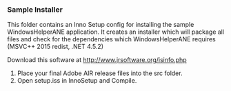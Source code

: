 ### Sample Installer

This folder contains an Inno Setup config for installing the sample WindowsHelperANE application.
It creates an installer which will package all files and check for the dependencies which WindowsHelperANE requires (MSVC++ 2015 redist, .NET 4.5.2)   

Download this software at http://www.jrsoftware.org/isinfo.php  

1) Place your final Adobe AIR release files into the src folder.  
2) Open setup.iss in InnoSetup and Compile.  
